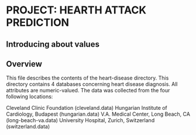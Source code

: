 # PROJECT: HEARTH ATTACK PREDICTION

## Introducing about values
## Overview

This file describes the contents of the heart-disease directory.
This directory contains 4 databases concerning heart disease diagnosis. All attributes are numeric-valued. The data was collected from the four following locations:

Cleveland Clinic Foundation (cleveland.data)
Hungarian Institute of Cardiology, Budapest (hungarian.data)
V.A. Medical Center, Long Beach, CA (long-beach-va.data)
University Hospital, Zurich, Switzerland (switzerland.data)
